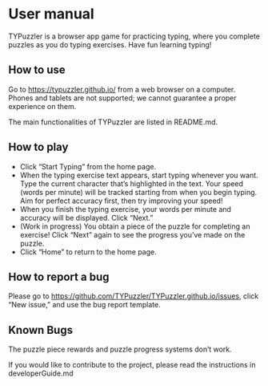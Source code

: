 # User manual

TYPuzzler is a browser app game for practicing typing, where you complete puzzles as you do typing exercises. Have fun learning typing!

## How to use

Go to https://typuzzler.github.io/ from a web browser on a computer. Phones and tablets are not supported; we cannot guarantee a proper experience on them.

The main functionalities of TYPuzzler are listed in README.md.

## How to play
- Click “Start Typing” from the home page.
- When the typing exercise text appears, start typing whenever you want. Type the current character that’s highlighted in the text. Your speed (words per minute) will be tracked starting from when you begin typing. Aim for perfect accuracy first, then try improving your speed!
- When you finish the typing exercise, your words per minute and accuracy will be displayed. Click “Next.”
- (Work in progress) You obtain a piece of the puzzle for completing an exercise! Click “Next” again to see the progress you’ve made on the puzzle.
- Click “Home” to return to the home page.

## How to report a bug

Please go to https://github.com/TYPuzzler/TYPuzzler.github.io/issues, click “New issue,” and use the bug report template.

## Known Bugs

The puzzle piece rewards and puzzle progress systems don’t work.

If you would like to contribute to the project, please read the instructions in developerGuide.md
